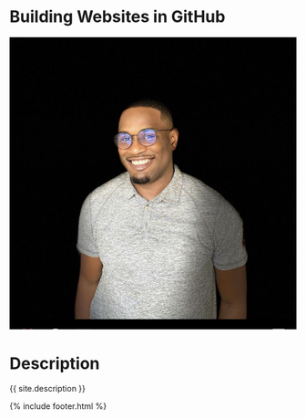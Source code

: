              
 # Building Websites in GitHub
 
 ![](images/IMG-3633.JPG)
 
 # Description
 {{ site.description }}
      

{% include footer.html %}
